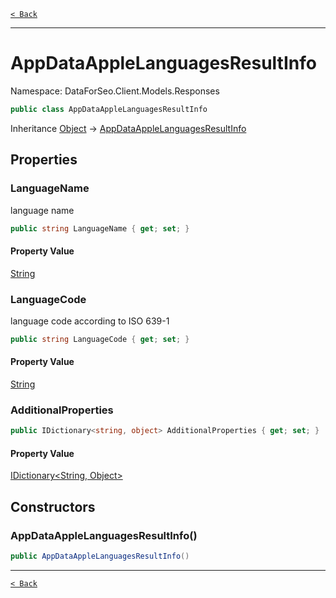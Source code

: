 [`< Back`](./)

---

# AppDataAppleLanguagesResultInfo

Namespace: DataForSeo.Client.Models.Responses

```csharp
public class AppDataAppleLanguagesResultInfo
```

Inheritance [Object](https://docs.microsoft.com/en-us/dotnet/api/system.object) → [AppDataAppleLanguagesResultInfo](./dataforseo.client.models.responses.appdataapplelanguagesresultinfo)

## Properties

### **LanguageName**

language name

```csharp
public string LanguageName { get; set; }
```

#### Property Value

[String](https://docs.microsoft.com/en-us/dotnet/api/system.string)<br>

### **LanguageCode**

language code according to ISO 639-1

```csharp
public string LanguageCode { get; set; }
```

#### Property Value

[String](https://docs.microsoft.com/en-us/dotnet/api/system.string)<br>

### **AdditionalProperties**

```csharp
public IDictionary<string, object> AdditionalProperties { get; set; }
```

#### Property Value

[IDictionary&lt;String, Object&gt;](https://docs.microsoft.com/en-us/dotnet/api/system.collections.generic.idictionary-2)<br>

## Constructors

### **AppDataAppleLanguagesResultInfo()**

```csharp
public AppDataAppleLanguagesResultInfo()
```

---

[`< Back`](./)
